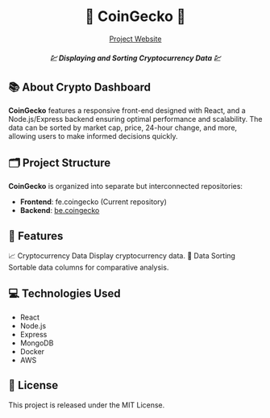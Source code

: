 <!-- markdownlint-disable MD033 -->
<!-- markdownlint-disable MD041 -->
<p align="center">
    <h1 align="center">💱 CoinGecko 💱</h1>
</p>
<p align="center">
  <a aria-label="project website" href="http://coingatcha.link" target="_blank">
    Project Website
  </a>
</p>
<p align="center">
    <h5 align="center">💹 Displaying and Sorting Cryptocurrency Data 💹</h5>
</p>
<!-- Badges go here: Build status, Test coverage, etc -->

## 📚 About Crypto Dashboard
**CoinGecko** features a responsive front-end designed with React, and a Node.js/Express backend ensuring optimal performance and scalability. The data can be sorted by market cap, price, 24-hour change, and more, allowing users to make informed decisions quickly.

## 🗂️ Project Structure
**CoinGecko** is organized into separate but interconnected repositories:

- **Frontend**: fe.coingecko (Current repository)
- **Backend**: [be.coingecko](https://github.com/animedaisuki/be.coingecko) 

## 🚀 Features
📈 Cryptocurrency Data
Display cryptocurrency data.
🔁 Data Sorting
Sortable data columns for comparative analysis.

## 💻 Technologies Used
- React
- Node.js
- Express
- MongoDB
- Docker
- AWS

## 📜 License
This project is released under the MIT License.

